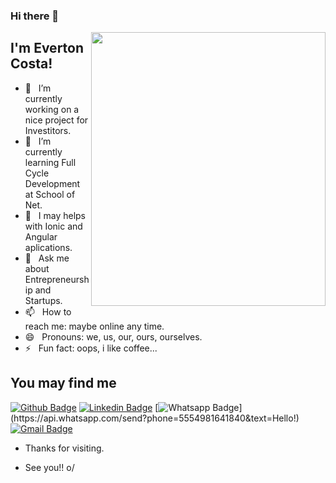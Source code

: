 ### Hi there 👋

<img align="right" width="375" height="438" src="https://tomsys.page/images/index-app/tomcosta.jpg">

## I'm Everton Costa!

- 🔭 &nbsp; I’m currently working on a nice project for Investitors.
- 🌱 &nbsp; I’m currently learning Full Cycle Development at School of Net.
- 🤔 &nbsp; I may helps with Ionic and Angular aplications.
- 💬 &nbsp; Ask me about Entrepreneurship and Startups.
- 📫 &nbsp; How to reach me: maybe online any time.
- 😄 &nbsp; Pronouns: we, us, our, ours, ourselves.
- ⚡ &nbsp; Fun fact: oops, i like coffee...


## You may find me
[![Github Badge](https://img.shields.io/badge/-Github-000?style=flat-square&logo=Github&logoColor=white&link=link_do_seu_perfil_no_github)](https://github.com/TomCosta)
[![Linkedin Badge](https://img.shields.io/badge/-LinkedIn-blue?style=flat-square&logo=Linkedin&logoColor=white&link=link_do_seu_perfil_no_linkedin)](https://www.linkedin.com/in/costaeverton/)
[![Whatsapp Badge](https://img.shields.io/badge/-Whatsapp-4CA143?style=flat-square&labelColor=4CA143&logo=whatsapp&logoColor=white&link=https://api.whatsapp.com/send?phone=seu_telefone_55+DDD+número_de_telefone&text=Hello!)](https://api.whatsapp.com/send?phone=5554981641840&text=Hello!)
[![Gmail Badge](https://img.shields.io/badge/-Gmail-c14438?style=flat-square&logo=Gmail&logoColor=white&link=mailto:seu_email)](mailto:sys.everton@gmail.com)

- Thanks for visiting. 

- See you!! o/
<!--
**TomCosta/TomCosta** is a ✨ _special_ ✨ repository because its `README.md` (this file) appears on your GitHub profile.

Here are some ideas to get you started:

- 🔭 I’m currently working on ...
- 🌱 I’m currently learning ...
- 👯 I’m looking to collaborate on ...
- 🤔 I’m looking for help with ...
- 💬 Ask me about ...
- 📫 How to reach me: ...
- 😄 Pronouns: ...
- ⚡ Fun fact: ...
-->
